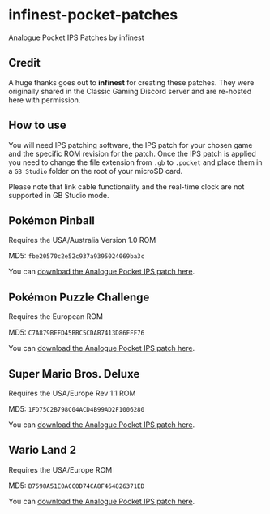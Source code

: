 # infinest-pocket-patches
Analogue Pocket IPS Patches by infinest

## Credit

A huge thanks goes out to **infinest** for creating these patches. They were originally shared in the Classic Gaming Discord server and are re-hosted here with permission.

## How to use

You will need IPS patching software, the IPS patch for your chosen game and the specific ROM revision for the patch. Once the IPS patch is applied you need to change the file extension from `.gb` to `.pocket` and place them in a `GB Studio` folder on the root of your microSD card.

Please note that link cable functionality and the real-time clock are not supported in GB Studio mode.

## Pokémon Pinball

Requires the USA/Australia Version 1.0 ROM

MD5: `fbe20570c2e52c937a9395024069ba3c`

You can [download the Analogue Pocket IPS patch here](https://github.com/jduckett95/infinest-pocket-patches/blob/main/Pokemon%20Pinball%20Analogue%20Pocket%20Patch.ips).

## Pokémon Puzzle Challenge

Requires the European ROM

MD5: `C7A879BEFD45BBC5CDAB7413D86FFF76`

You can [download the Analogue Pocket IPS patch here](https://github.com/jduckett95/infinest-pocket-patches/blob/main/Pokemon%20Puzzle%20Challenge%20Analogue%20Pocket%20patch.ips).

## Super Mario Bros. Deluxe

Requires the USA/Europe Rev 1.1 ROM

MD5: `1FD75C2B798C04ACD4B99AD2F1006280`

You can [download the Analogue Pocket IPS patch here](https://github.com/jduckett95/infinest-pocket-patches/blob/main/SMB_Deluxe_Analogue_Pocket.ips).

## Wario Land 2

Requires the USA/Europe ROM

MD5: `B7598A51E0ACC0D74CA8F464826371ED`

You can [download the Analogue Pocket IPS patch here](https://github.com/jduckett95/infinest-pocket-patches/blob/main/Wario%20Land%20II%20Analogue%20Pocket%20patch%201.1.ips).
